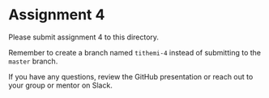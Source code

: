 # Assignment 4

Please submit assignment 4 to this directory.

Remember to create a branch named `tithemi-4` 
instead of submitting to the `master` branch.

If you have any questions, review the GitHub presentation or reach
out to your group or mentor on Slack.

